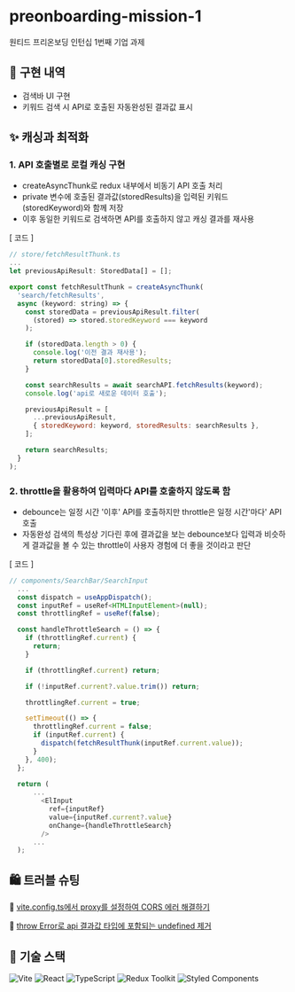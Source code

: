 # preonboarding-mission-1
원티드 프리온보딩 인턴십 1번째 기업 과제


## 🧨 구현 내역
* 검색바 UI 구현
* 키워드 검색 시 API로 호출된 자동완성된 결과값 표시

## ✨ 캐싱과 최적화
### 1. API 호출별로 로컬 캐싱 구현
* createAsyncThunk로 redux 내부에서 비동기 API 호출 처리
* private 변수에 호출된 결과값(storedResults)을 입력된 키워드(storedKeyword)와 함께 저장
* 이후 동일한 키워드로 검색하면 API를 호출하지 않고 캐싱 결과를 재사용

[ 코드 ]
```javascript
// store/fetchResultThunk.ts
...
let previousApiResult: StoredData[] = [];

export const fetchResultThunk = createAsyncThunk(
  'search/fetchResults',
  async (keyword: string) => {
    const storedData = previousApiResult.filter(
      (stored) => stored.storedKeyword === keyword
    );

    if (storedData.length > 0) {
      console.log('이전 결과 재사용');
      return storedData[0].storedResults;
    }

    const searchResults = await searchAPI.fetchResults(keyword);
    console.log('api로 새로운 데이터 호출');

    previousApiResult = [
      ...previousApiResult,
      { storedKeyword: keyword, storedResults: searchResults },
    ];

    return searchResults;
  }
);
```

### 2. throttle을 활용하여 입력마다 API를 호출하지 않도록 함
* debounce는 일정 시간 '이후' API를 호출하지만 throttle은 일정 시간'마다' API 호출
* 자동완성 검색의 특성상 기다린 후에 결과값을 보는 debounce보다 입력과 비슷하게 결과값을 볼 수 있는 throttle이 사용자 경험에 더 좋을 것이라고 판단

[ 코드 ]
```javascript
// components/SearchBar/SearchInput
  ...
  const dispatch = useAppDispatch();
  const inputRef = useRef<HTMLInputElement>(null);
  const throttlingRef = useRef(false);

  const handleThrottleSearch = () => {
    if (throttlingRef.current) {
      return;
    }

    if (throttlingRef.current) return;

    if (!inputRef.current?.value.trim()) return;

    throttlingRef.current = true;

    setTimeout(() => {
      throttlingRef.current = false;
      if (inputRef.current) {
        dispatch(fetchResultThunk(inputRef.current.value));
      }
    }, 400);
  };
  
  return (
      ...
        <ElInput
          ref={inputRef}
          value={inputRef.current?.value}
          onChange={handleThrottleSearch}
        />
      ...
  );
```

## 🛍 트러블 슈팅

📌 [vite.config.ts에서 proxy를 설정하여 CORS 에러 해결하기](https://velog.io/@yena1025/Vite%EC%97%90%EC%84%9C-CORS-%EC%97%90%EB%9F%AC-%ED%95%B4%EA%B2%B0%ED%95%98%EB%8A%94-%EB%B2%95) <br/>

📌 [throw Error로 api 결과값 타입에 포함되는 undefined 제거](https://velog.io/@yena1025/api-%EA%B2%B0%EA%B3%BC%EA%B0%92-%ED%83%80%EC%9E%85%EC%97%90-%EC%9E%90%EA%BE%B8-undefined%EA%B0%80-%ED%8F%AC%ED%95%A8%EB%90%A0-%EB%95%8C)


## 🧶 기술 스택
![Vite](https://img.shields.io/badge/vite-%23646CFF.svg?style=for-the-badge&logo=vite&logoColor=white)
![React](https://img.shields.io/badge/react-%2320232a.svg?style=for-the-badge&logo=react&logoColor=%2361DAFB)
![TypeScript](https://img.shields.io/badge/typescript-%23007ACC.svg?style=for-the-badge&logo=typescript&logoColor=white)
![Redux Toolkit](https://img.shields.io/badge/Redux--Toolkit-%23593d88.svg?style=for-the-badge&logo=redux&logoColor=white)
![Styled Components](https://img.shields.io/badge/styled--components-DB7093?style=for-the-badge&logo=styled-components&logoColor=white)
